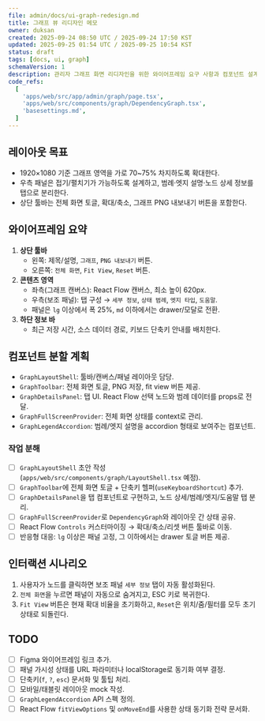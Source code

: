 ```yaml
---
file: admin/docs/ui-graph-redesign.md
title: 그래프 뷰 리디자인 메모
owner: duksan
created: 2025-09-24 08:50 UTC / 2025-09-24 17:50 KST
updated: 2025-09-25 01:54 UTC / 2025-09-25 10:54 KST
status: draft
tags: [docs, ui, graph]
schemaVersion: 1
description: 관리자 그래프 화면 리디자인을 위한 와이어프레임 요구 사항과 컴포넌트 설계 메모
code_refs:
  [
    'apps/web/src/app/admin/graph/page.tsx',
    'apps/web/src/components/graph/DependencyGraph.tsx',
    'basesettings.md',
  ]
---
```


## 레이아웃 목표

- 1920×1080 기준 그래프 영역을 가로 70~75% 차지하도록 확대한다.
- 우측 패널은 접기/펼치기가 가능하도록 설계하고, 범례·엣지 설명·노드 상세 정보를 탭으로 분리한다.
- 상단 툴바는 전체 화면 토글, 확대/축소, 그래프 PNG 내보내기 버튼을 포함한다.

## 와이어프레임 요약

1. **상단 툴바**
   - 왼쪽: 제목/설명, `그래프`, `PNG 내보내기` 버튼.
   - 오른쪽: `전체 화면`, `Fit View`, `Reset` 버튼.
2. **콘텐츠 영역**
   - 좌측(그래프 캔버스): React Flow 캔버스, 최소 높이 620px.
   - 우측(보조 패널): 탭 구성 → `세부 정보`, `상태 범례`, `엣지 타입`, `도움말`.
   - 패널은 `lg` 이상에서 폭 25%, `md` 이하에서는 drawer/모달로 전환.
3. **하단 정보 바**
   - 최근 저장 시간, 소스 데이터 경로, 키보드 단축키 안내를 배치한다.

## 컴포넌트 분할 계획

- `GraphLayoutShell`: 툴바/캔버스/패널 레이아웃 담당.
- `GraphToolbar`: 전체 화면 토글, PNG 저장, fit view 버튼 제공.
- `GraphDetailsPanel`: 탭 UI. React Flow 선택 노드와 범례 데이터를 props로 전달.
- `GraphFullScreenProvider`: 전체 화면 상태를 context로 관리.
- `GraphLegendAccordion`: 범례/엣지 설명을 accordion 형태로 보여주는 컴포넌트.

### 작업 분해

- [ ] `GraphLayoutShell` 초안 작성 (`apps/web/src/components/graph/LayoutShell.tsx` 예정).
- [ ] `GraphToolbar`에 전체 화면 토글 + 단축키 헬퍼(`useKeyboardShortcut`) 추가.
- [ ] `GraphDetailsPanel`을 탭 컴포넌트로 구현하고, 노드 상세/범례/엣지/도움말 탭 분리.
- [ ] `GraphFullScreenProvider`로 `DependencyGraph`와 레이아웃 간 상태 공유.
- [ ] React Flow `Controls` 커스터마이징 → 확대/축소/리셋 버튼 툴바로 이동.
- [ ] 반응형 대응: `lg` 이상은 패널 고정, 그 이하에서는 drawer 토글 버튼 제공.

## 인터랙션 시나리오

1. 사용자가 노드를 클릭하면 보조 패널 `세부 정보` 탭이 자동 활성화된다.
2. `전체 화면`을 누르면 패널이 자동으로 숨겨지고, ESC 키로 복귀한다.
3. `Fit View` 버튼은 현재 확대 비율을 초기화하고, `Reset`은 위치/줌/필터를 모두 초기 상태로 되돌린다.

## TODO

- [ ] Figma 와이어프레임 링크 추가.
- [ ] 패널 가시성 상태를 URL 파라미터나 localStorage로 동기화 여부 결정.
- [ ] 단축키(`f`, `?`, `esc`) 문서화 및 툴팁 처리.
- [ ] 모바일/태블릿 레이아웃 mock 작성.
- [ ] `GraphLegendAccordion` API 스펙 정의.
- [ ] React Flow `fitViewOptions` 및 `onMoveEnd`를 사용한 상태 동기화 전략 문서화.

